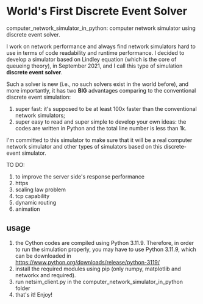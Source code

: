 # World's First Discrete Event Solver
computer_network_simulator_in_python: computer network simulator using discrete event solver.

I work on network performance and always find network simulators hard to use in terms of code readability and runtime performance. I decided to develop a simulator based on Lindley equation (which is the core of queueing theory), in September 2021, and I call this type of simulation **discrete event solver**.

Such a solver is new (i.e., no such solvers exist in the world before), and more importantly, it has two **BIG** advantages comparing to the conventional discrete event simulation:
1. super fast: it's supposed to be at least 100x faster than the conventional network simulators;
2. super easy to read and super simple to develop your own ideas: the codes are written in Python and the total line number is less than 1k.

I'm committed to this simulator to make sure that it will be a real computer network simulator and other types of simulators based on this discrete-event simulator. 

TO DO:
1. to improve the server side's response performance
2. https
3. scaling law problem
4. tcp capability
5. dynamic routing
6. animation

## usage
1. the Cython codes are compiled using Python 3.11.9. Therefore, in order to run the simulation properly, you may have to use Python 3.11.9, which can be downloaded in https://www.python.org/downloads/release/python-3119/
2. install the required modules using pip (only numpy, matplotlib and networkx and required).
3. run netsim_client.py in the computer_network_simulator_in_python folder
4. that's it! Enjoy!
